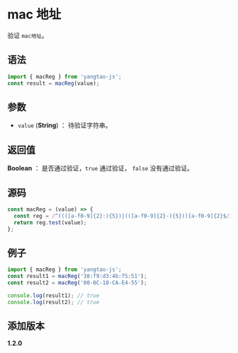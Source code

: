 # mac 地址

验证 `mac地址`。

## 语法

```js
import { macReg } from 'yangtao-js';
const result = macReg(value);
```

## 参数

- `value` (**String**) ： 待验证字符串。

## 返回值

**Boolean** ： 是否通过验证，`true` 通过验证， `false` 没有通过验证。

## 源码

```js
const macReg = (value) => {
  const reg = /^((([a-f0-9]{2}:){5})|(([a-f0-9]{2}-){5}))[a-f0-9]{2}$/i;
  return reg.test(value);
};
```

## 例子

```js
import { macReg } from 'yangtao-js';
const result1 = macReg('38:f9:d3:4b:f5:51');
const result2 = macReg('00-0C-18-CA-E4-55');

console.log(result1); // true
console.log(result2); // true
```

## 添加版本

**1.2.0**
